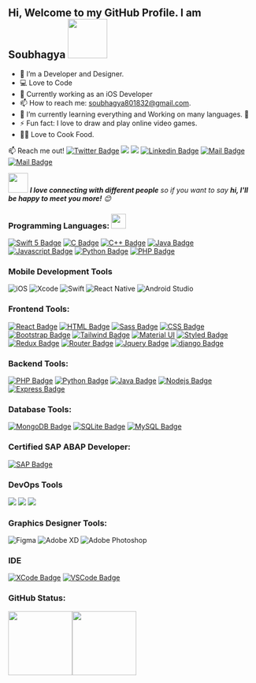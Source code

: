 
## Hi, Welcome to my GitHub Profile. I am Soubhagya <img src="https://tenor.com/bM2a1.gif" width="80">
- 🔭 I’m a Developer and Designer.
- :computer: Love to Code
- 🤔 Currently working as an iOS Developer
- 📫 How to reach me: soubhagya801832@gmail.com.
- 🌱 I’m currently learning everything and Working on many languages. 🤣
- ⚡ Fun fact: I love to draw and play online video games.
- 👨‍🍳 Love to Cook Food.

:mailbox: Reach me out!
[![Twitter Badge](https://img.shields.io/badge/Twitter-1DA1F2?style=for-the-badge&logo=twitter&logoColor=white)](https://twitter.com/soubhagya_khuku)
[![](https://img.shields.io/badge/YouTube-FF0000?style=for-the-badge&logo=youtube&logoColor=white)](https://www.youtube.com/c/DesignAndCoding)
[![](https://img.shields.io/badge/Facebook-1877F2?style=for-the-badge&logo=facebook&logoColor=white)](https://www.facebook.com/)
[![Linkedin Badge](https://img.shields.io/badge/LinkedIn-0077B5?style=for-the-badge&logo=linkedin&logoColor=white)](https://www.linkedin.com/in/soubhagya-ranjan-das-130483199/)
[![Mail Badge](https://img.shields.io/badge/Instagram-E4405F?style=for-the-badge&logo=instagram&logoColor=white)](https://www.instagram.com/soubhagya32_/)
[![Mail Badge](https://img.shields.io/badge/Gmail-D14836?style=for-the-badge&logo=gmail&logoColor=white)](mailto:soubhagyakhuku851@gmail.com)

<img src="https://media.giphy.com/media/LnQjpWaON8nhr21vNW/giphy.gif" width="40"> <em><b>I love connecting with different people</b> so if you want to say <b>hi, I'll be happy to meet you more!</b> :blush:</em>

### Programming Languages: <img src="https://media.giphy.com/media/WUlplcMpOCEmTGBtBW/giphy.gif" width="30">
[![Swift 5 Badge](https://img.shields.io/badge/Swift-FA7343?style=for-the-badge&logo=swift&logoColor=white)](#)
[![C Badge](https://img.shields.io/badge/C-00599C?style=for-the-badge&logo=c&logoColor=white)](#)
[![C++ Badge](https://img.shields.io/badge/C%2B%2B-00599C?style=for-the-badge&logo=c%2B%2B&logoColor=white)](#)
[![Java Badge](https://img.shields.io/badge/Java-ED8B00?style=for-the-badge&logo=java&logoColor=white)](#)
[![Javascript Badge](https://img.shields.io/badge/-Javascript-F0DB4F?style=for-the-badge&labelColor=black&logo=javascript&logoColor=F0DB4F)](#) 
[![Python Badge](https://img.shields.io/badge/Python-14354C?style=for-the-badge&logo=python&logoColor=white)](#)
[![PHP Badge](https://img.shields.io/badge/PHP-777BB4?style=for-the-badge&logo=php&logoColor=white)](#)

### Mobile Development Tools
![iOS](https://img.shields.io/badge/iOS-000000?style=for-the-badge&logo=ios&logoColor=white)
![Xcode](https://img.shields.io/badge/Xcode-007ACC?style=for-the-badge&logo=Xcode&logoColor=white)
![Swift](https://img.shields.io/badge/swift-F54A2A?style=for-the-badge&logo=swift&logoColor=white)
![React Native](https://img.shields.io/badge/react_native-%2320232a.svg?style=for-the-badge&logo=react&logoColor=%2361DAFB)
![Android Studio](https://img.shields.io/badge/Android%20Studio-3DDC84.svg?style=for-the-badge&logo=android-studio&logoColor=white)

### Frontend Tools:
[![React Badge](https://img.shields.io/badge/-React-61DBFB?style=for-the-badge&labelColor=black&logo=react&logoColor=61DBFB)](#) 
[![HTML Badge](https://img.shields.io/badge/HTML5-E34F26?style=for-the-badge&logo=html5&logoColor=white)](#)
[![Sass Badge](https://img.shields.io/badge/Sass-CC6699?style=for-the-badge&logo=sass&logoColor=white)](#)
[![CSS Badge](https://img.shields.io/badge/CSS3-1572B6?style=for-the-badge&logo=css3&logoColor=white)](#)
[![Bootstrap Badge](https://img.shields.io/badge/Bootstrap-563D7C?style=for-the-badge&logo=bootstrap&logoColor=white)](#)
[![Tailwind Badge](https://img.shields.io/badge/Tailwind_CSS-38B2AC?style=for-the-badge&logo=tailwind-css&logoColor=white)](#)
[![Material UI](	https://img.shields.io/badge/Material--UI-0081CB?style=for-the-badge&logo=material-ui&logoColor=white)](#)
[![Styled Badge](https://img.shields.io/badge/styled--components-DB7093?style=for-the-badge&logo=styled-components&logoColor=white)](#)
[![Redux Badge](https://img.shields.io/badge/Redux-593D88?style=for-the-badge&logo=redux&logoColor=white)](#)
[![Router Badge](https://img.shields.io/badge/React_Router-CA4245?style=for-the-badge&logo=react-router&logoColor=white)](#)
[![Jquery Badge](https://img.shields.io/badge/jQuery-0769AD?style=for-the-badge&logo=jquery&logoColor=white)](#)
[![django Badge](https://img.shields.io/badge/Django-092E20?style=for-the-badge&logo=django&logoColor=white)](#)

### Backend Tools:
[![PHP Badge](https://img.shields.io/badge/PHP-777BB4?style=for-the-badge&logo=php&logoColor=white)](#)
[![Python Badge](https://img.shields.io/badge/Python-14354C?style=for-the-badge&logo=python&logoColor=white)](#)
[![Java Badge](https://img.shields.io/badge/Java-ED8B00?style=for-the-badge&logo=java&logoColor=white)](#)
[![Nodejs Badge](https://img.shields.io/badge/-Nodejs-3C873A?style=for-the-badge&labelColor=black&logo=node.js&logoColor=3C873A)](#)
[![Express Badge](https://img.shields.io/badge/Express.js-404D59?style=for-the-badge)](#)

### Database Tools:
[![MongoDB Badge](https://img.shields.io/badge/MongoDB-4EA94B?style=for-the-badge&logo=mongodb&logoColor=white)](#)
[![SQLite Badge](https://img.shields.io/badge/SQLite-07405E?style=for-the-badge&logo=sqlite&logoColor=white)](#)
[![MySQL Badge](https://img.shields.io/badge/MySQL-00000F?style=for-the-badge&logo=mysql&logoColor=white)](#)

### Certified SAP ABAP Developer:
[![SAP Badge](https://img.shields.io/badge/SAP-0FAAFF?style=for-the-badge&logo=sap&logoColor=white)](#)

### DevOps Tools
[![](https://img.shields.io/badge/Heroku-430098?style=for-the-badge&logo=heroku&logoColor=white)](#)
[![](https://img.shields.io/badge/Amazon_AWS-232F3E?style=for-the-badge&logo=amazon-aws&logoColor=white)](#)
[![](https://img.shields.io/badge/Microsoft_Azure-0089D6?style=for-the-badge&logo=microsoft-azure&logoColor=white)](#)

### Graphics Designer Tools:
![Figma](https://img.shields.io/badge/figma-%23F24E1E.svg?style=for-the-badge&logo=figma&logoColor=white)
![Adobe XD](https://img.shields.io/badge/Adobe%20XD-470137?style=for-the-badge&logo=Adobe%20XD&logoColor=#FF61F6)
![Adobe Photoshop](https://img.shields.io/badge/adobe%20photoshop-%2331A8FF.svg?style=for-the-badge&logo=adobe%20photoshop&logoColor=white)

### IDE
[![XCode Badge](https://img.shields.io/badge/Xcode-007ACC?style=for-the-badge&logo=Xcode&logoColor=white)](#)
[![VSCode Badge](https://img.shields.io/badge/Visual_Studio_Code-0078D4?style=for-the-badge&logo=visual%20studio%20code&logoColor=white)](#)

### GitHub Status:
<img align="" height='130px' src="https://github-readme-stats.vercel.app/api?username=SOUBHAGYA32&hide_title=true&show_icons=true&include_all_commits=true&line_height=21&bg_color=0,EC6C6C,FFD479,FFFC79,73FA79&theme=graywhite" /><img align="" height='130px' src="https://github-readme-stats.vercel.app/api/top-langs/?username=SOUBHAGYA32&hide_title=true&layout=compact&bg_color=0,73FA79,73FDFF,7A81FF&theme=graywhite" />

